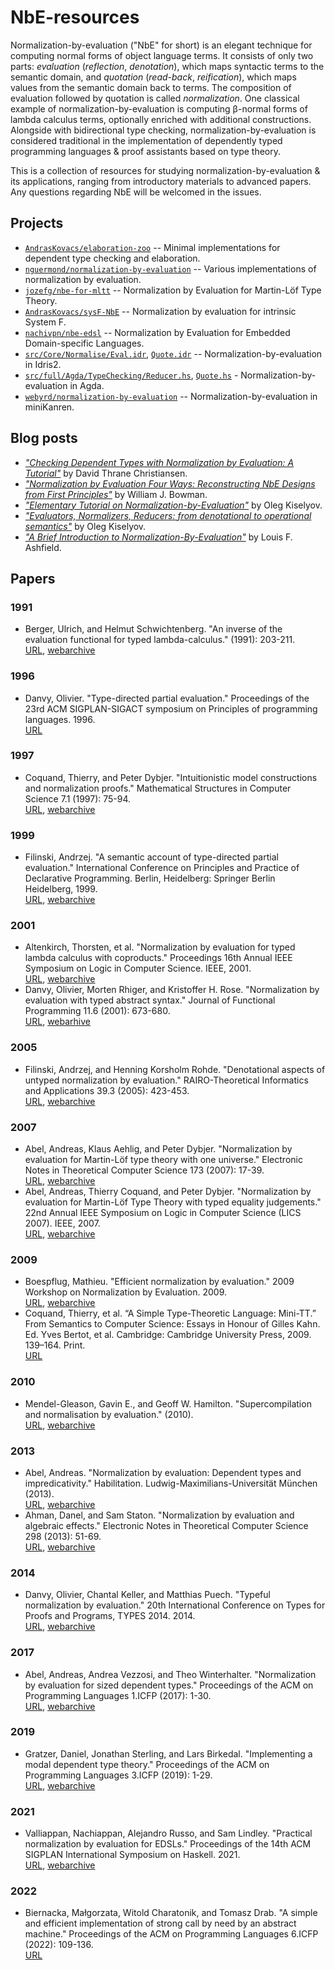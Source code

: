 # NbE-resources

Normalization-by-evaluation ("NbE" for short) is an elegant technique for computing normal forms of object language terms. It consists of only two parts: _evaluation_ (_reflection_, _denotation_), which maps syntactic terms to the semantic domain, and _quotation_ (_read-back_, _reification_), which maps values from the semantic domain back to terms. The composition of evaluation followed by quotation is called _normalization_. One classical example of normalization-by-evaluation is computing β-normal forms of lambda calculus terms, optionally enriched with additional constructions. Alongside with bidirectional type checking, normalization-by-evaluation is considered traditional in the implementation of dependently typed programming languages & proof assistants based on type theory.

This is a collection of resources for studying normalization-by-evaluation & its applications, ranging from introductory materials to advanced papers. Any questions regarding NbE will be welcomed in the issues.

## Projects

 - [`AndrasKovacs/elaboration-zoo`](https://github.com/AndrasKovacs/elaboration-zoo) -- Minimal implementations for dependent type checking and elaboration.
 - [`nguermond/normalization-by-evaluation`](https://github.com/nguermond/normalization-by-evaluation) -- Various implementations of normalization by evaluation.
 - [`jozefg/nbe-for-mltt`](https://github.com/jozefg/nbe-for-mltt) -- Normalization by Evaluation for Martin-Löf Type Theory.
 - [`AndrasKovacs/sysF-NbE`](https://github.com/AndrasKovacs/sysF-NbE) -- Normalization by evaluation for intrinsic System F.
 - [`nachivpn/nbe-edsl`](https://github.com/nachivpn/nbe-edsl) -- Normalization by Evaluation for Embedded Domain-specific Languages.
 - [`src/Core/Normalise/Eval.idr`](https://github.com/idris-lang/Idris2/blob/main/src/Core/Normalise/Eval.idr), [`Quote.idr`](https://github.com/idris-lang/Idris2/blob/main/src/Core/Normalise/Quote.idr) -- Normalization-by-evaluation in Idris2.
 - [`src/full/Agda/TypeChecking/Reducer.hs`](https://github.com/agda/agda/blob/master/src/full/Agda/TypeChecking/Reduce.hs), [`Quote.hs`](https://github.com/agda/agda/blob/master/src/full/Agda/TypeChecking/Quote.hs) - Normalization-by-evaluation in Agda.
 - [`webyrd/normalization-by-evaluation`](https://github.com/webyrd/normalization-by-evaluation) -- Normalization-by-evaluation in miniKanren.

## Blog posts

 - [_"Checking Dependent Types with Normalization by Evaluation: A Tutorial"_](https://davidchristiansen.dk/tutorials/nbe/) by David Thrane Christiansen.
 - [_"Normalization by Evaluation Four Ways: Reconstructing NbE Designs from First Principles"_](https://williamjbowman.com/tmp/nbe-four-ways/) by William J. Bowman.
 - [_"Elementary Tutorial on Normalization-by-Evaluation"_](https://okmij.org/ftp/tagless-final/NBE.html) by Oleg Kiselyov.
 - [_"Evaluators, Normalizers, Reducers: from denotational to operational semantics"_](https://okmij.org/ftp/tagless-final/semantics.html) by Oleg Kiselyov.
 - [_"A Brief Introduction to Normalization-By-Evaluation"_](https://gist.github.com/etiams/7fbb66a46b2a43be908ccd4015d00fb9) by Louis F. Ashfield.

## Papers

### 1991

 - Berger, Ulrich, and Helmut Schwichtenberg. "An inverse of the evaluation functional for typed lambda-calculus." (1991): 203-211.
   <br>[URL](https://epub.ub.uni-muenchen.de/4261/1/4261.pdf), [webarchive](http://web.archive.org/web/20250628221736/https://epub.ub.uni-muenchen.de/4261/1/4261.pdf)

### 1996

 - Danvy, Olivier. "Type-directed partial evaluation." Proceedings of the 23rd ACM SIGPLAN-SIGACT symposium on Principles of programming languages. 1996.
   <br>[URL](https://dl.acm.org/doi/pdf/10.1145/237721.237784)

### 1997

 - Coquand, Thierry, and Peter Dybjer. "Intuitionistic model constructions and normalization proofs." Mathematical Structures in Computer Science 7.1 (1997): 75-94.
   <br>[URL](http://www.cs.ru.nl/~herman/PUBS/NijmegenTypes.pdf#page=95), [webarchive](http://web.archive.org/web/20240420151416/http://www.cs.ru.nl/~herman/PUBS/NijmegenTypes.pdf#page=95)

### 1999

 - Filinski, Andrzej. "A semantic account of type-directed partial evaluation." International Conference on Principles and Practice of Declarative Programming. Berlin, Heidelberg: Springer Berlin Heidelberg, 1999.
   <br>[URL](https://www.brics.dk/RS/99/17/BRICS-RS-99-17.pdf), [webarchive](http://web.archive.org/web/20240416214621/https://www.brics.dk/RS/99/17/BRICS-RS-99-17.pdf)

### 2001

 - Altenkirch, Thorsten, et al. "Normalization by evaluation for typed lambda calculus with coproducts." Proceedings 16th Annual IEEE Symposium on Logic in Computer Science. IEEE, 2001.
   <br>[URL](https://people.cs.nott.ac.uk/psztxa/publ/lics01.pdf), [webarchive](http://web.archive.org/web/20250628220136/https://people.cs.nott.ac.uk/psztxa/publ/lics01.pdf)
 - Danvy, Olivier, Morten Rhiger, and Kristoffer H. Rose. "Normalization by evaluation with typed abstract syntax." Journal of Functional Programming 11.6 (2001): 673-680.
   <br>[URL](https://www.brics.dk/RS/01/16/BRICS-RS-01-16.pdf), [webarhive](http://web.archive.org/web/20250310141725/https://www.brics.dk/RS/01/16/BRICS-RS-01-16.pdf)

### 2005

 - Filinski, Andrzej, and Henning Korsholm Rohde. "Denotational aspects of untyped normalization by evaluation." RAIRO-Theoretical Informatics and Applications 39.3 (2005): 423-453.
   <br>[URL](https://www.numdam.org/item/10.1051/ita:2005026.pdf), [webarchive](http://web.archive.org/web/20240415161150/http://www.numdam.org/item/10.1051/ita:2005026.pdf)

### 2007

 - Abel, Andreas, Klaus Aehlig, and Peter Dybjer. "Normalization by evaluation for Martin-Löf type theory with one universe." Electronic Notes in Theoretical Computer Science 173 (2007): 17-39.
   <br>[URL](https://www.cse.chalmers.se/~peterd/papers/NbeMLTT.pdf), [webarchive](http://web.archive.org/web/20240420045941/https://www.cse.chalmers.se/~peterd/papers/NbeMLTT.pdf)
 - Abel, Andreas, Thierry Coquand, and Peter Dybjer. "Normalization by evaluation for Martin-Löf Type Theory with typed equality judgements." 22nd Annual IEEE Symposium on Logic in Computer Science (LICS 2007). IEEE, 2007.
   <br>[URL](https://www.cse.chalmers.se/~peterd/papers/NbeMLTTEqualityJudgements.pdf), [webarchive](http://web.archive.org/save/https://www.cse.chalmers.se/~peterd/papers/NbeMLTTEqualityJudgements.pdf)

### 2009

 - Boespflug, Mathieu. "Efficient normalization by evaluation." 2009 Workshop on Normalization by Evaluation. 2009.
   <br>[URL](https://inria.hal.science/inria-00434283/document), [webarchive](http://web.archive.org/web/20250628215519/https://inria.hal.science/inria-00434283/document)
 - Coquand, Thierry, et al. “A Simple Type-Theoretic Language: Mini-TT.” From Semantics to Computer Science: Essays in Honour of Gilles Kahn. Ed. Yves Bertot, et al. Cambridge: Cambridge University Press, 2009. 139–164. Print.
    <br>[URL](https://scispace.com/pdf/a-simple-type-theoretic-language-mini-tt-wfbf2kd6qm.pdf)

### 2010

 - Mendel-Gleason, Gavin E., and Geoff W. Hamilton. "Supercompilation and normalisation by evaluation." (2010).
   <br>[URL](http://meta2010.pereslavl.ru/accepted-papers/meta2010-Gavin-Mendel-Gleason-Geoff-Hamilton.pdf), [webarchive](http://web.archive.org/web/20250512144830/http://meta2010.pereslavl.ru/accepted-papers/meta2010-Gavin-Mendel-Gleason-Geoff-Hamilton.pdf)

### 2013

 - Abel, Andreas. "Normalization by evaluation: Dependent types and impredicativity." Habilitation. Ludwig-Maximilians-Universität München (2013).
   <br>[URL](https://www.cse.chalmers.se/~abela/habil.pdf), [webarchive](http://web.archive.org/web/20250616055205/https://www.cse.chalmers.se/~abela/habil.pdf)
 - Ahman, Danel, and Sam Staton. "Normalization by evaluation and algebraic effects." Electronic Notes in Theoretical Computer Science 298 (2013): 51-69.
   <br>[URL](https://danel.ahman.ee/papers/mfps13.pdf), [webarchive](http://web.archive.org/web/20240524043112/https://danel.ahman.ee/papers/mfps13.pdf)

### 2014

 - Danvy, Olivier, Chantal Keller, and Matthias Puech. "Typeful normalization by evaluation." 20th International Conference on Types for Proofs and Programs, TYPES 2014. 2014.
   <br>[URL](https://inria.hal.science/hal-01397929/file/types14.pdf), [webarchive](http://web.archive.org/web/20250628220318/https://inria.hal.science/hal-01397929/file/types14.pdf)

### 2017

 - Abel, Andreas, Andrea Vezzosi, and Theo Winterhalter. "Normalization by evaluation for sized dependent types." Proceedings of the ACM on Programming Languages 1.ICFP (2017): 1-30.
   <br>[URL](https://dl.acm.org/doi/pdf/10.1145/3110277), [webarchive](http://web.archive.org/web/20250628215415/https://dl.acm.org/doi/pdf/10.1145/3110277)

### 2019

 - Gratzer, Daniel, Jonathan Sterling, and Lars Birkedal. "Implementing a modal dependent type theory." Proceedings of the ACM on Programming Languages 3.ICFP (2019): 1-29.
   <br>[URL](http://www.danielgratzer.com/papers/2019-implementing-modal-dependent-type-theory.pdf), [webarchive](http://web.archive.org/web/20241214000208/https://www.danielgratzer.com/papers/2019-implementing-modal-dependent-type-theory.pdf)

### 2021

 - Valliappan, Nachiappan, Alejandro Russo, and Sam Lindley. "Practical normalization by evaluation for EDSLs." Proceedings of the 14th ACM SIGPLAN International Symposium on Haskell. 2021.
   <br>[URL](https://www.cse.chalmers.se/~russo/publications_files/haskell21.pdf), [webarchive](http://web.archive.org/web/20241119110900/https://www.cse.chalmers.se/~russo/publications_files/haskell21.pdf)

### 2022

 - Biernacka, Małgorzata, Witold Charatonik, and Tomasz Drab. "A simple and efficient implementation of strong call by need by an abstract machine." Proceedings of the ACM on Programming Languages 6.ICFP (2022): 109-136.
   <br>[URL](https://dl.acm.org/doi/pdf/10.1145/3549822)
